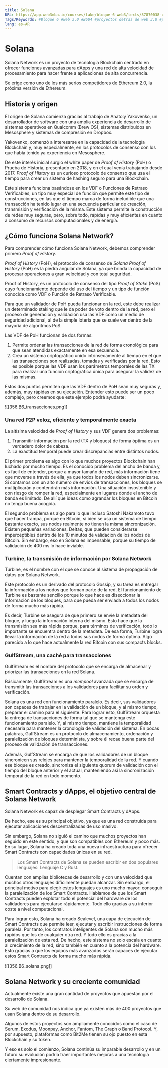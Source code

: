 ```yaml
---
title: Solana
URL: https://app.web3mba.io/courses/take/bloque-6-web3/texts/37870038-u4-04-solana
Tags/Keywords: #Bloque 6 #web 3.0 #B6U4 #proyectos detras de web 3.0 #proyectos web 3.0 #Solana
lang: es-AR
---
```

# Solana
Solana Network es un proyecto de tecnología Blockchain centrado en ofrecer funciones avanzadas para dApps y una red de alta velocidad de procesamiento para hacer frente a aplicaciones de alta concurrencia.

Se erige como uno de los más serios competidores de Ethereum 2.0, la próxima versión de Ethereum. 

## Historia y origen
El origen de Solana comienza gracias al trabajo de Anatoly Yakovenko, un desarrollador de software con una amplia experiencia de desarrollo de sistemas operativos en Qualcomm (Brew OS), sistemas distribuidos en Mesosphere y sistemas de compresión en Dropbox.

Yakovenko, comenzó a interesarse en la capacidad de la tecnología Blockchain y, muy especialmente, en los protocolos de consenso con los que había tenido ya experiencia en Mesosphere.

De este interés inicial surgió el white paper de _Proof of History_ (PoH) o Prueba de Historia, presentado en 2018, y en el cual venía trabajando desde 2017. _Proof of History_ es un curioso protocolo de consenso que usa el tiempo para crear un sistema de hashing seguro para una Blockchain. 

Este sistema funciona basándose en los VDF o Funciones de Retraso Verificables, un tipo muy especial de función que permite este tipo de construcciones, en las que el tiempo marca de forma ineludible que una transacción ha tenido lugar en una secuencia particular de creación, transmisión y verificación de la misma. Este sistema permite la construcción de redes muy seguras, pero, sobre todo, rápidas y muy eficientes en cuanto a consumo de recursos computacionales y de energía.

## ¿Cómo funciona Solana Network?
Para comprender cómo funciona Solana Network, debemos comprender primero _Proof of History_.

_Proof of History_ (PoH), el protocolo de consenso de _Solana Proof of History_ (PoH) es la piedra angular de Solana, ya que brinda la capacidad de procesar operaciones a gran velocidad y con total seguridad.

Proof of History, es un protocolo de consenso del tipo _Proof of Stake_ (PoS) cuyo funcionamiento depende del uso del tiempo y un tipo de función conocida como VDF o Función de Retraso Verificable.

Para que un validador de PoH pueda funcionar en la red, este debe realizar un determinado staking que le da poder de voto dentro de la red, pero el proceso de generación y validación usa las VDF como un medio de seguridad adicional, al de la simple lotería que se suele ver dentro de la mayoría de algoritmos PoS.

Las VDF de PoH funcionan de dos formas:
1. Permite ordenar las transacciones de la red de forma cronológica para que sean atendidas exactamente en esa secuencia.
2. Crea un sistema criptográfico unido intrínsecamente al tiempo en el que las transacciones son realizadas, tomadas y verificadas por la red. Esto es posible porque las VDF usan los parámetros temporales de las TX para realizar una función criptográfica única para asegurar la validez de las mismas.

Estos dos puntos permiten que las VDF dentro de PoH sean muy seguras y, además, muy rápidas en su ejecución. Entender esto puede ser un poco complejo, pero creemos que este ejemplo podrá ayudarte:

![[356.B6_transacciones.png]]

### Una red P2P veloz, eficiente y temporalmente exacta
La altísima velocidad de _Proof of History_ y sus VDF genera dos problemas:
1. Transmitir información por la red (TX y bloques) de forma óptima es un verdadero dolor de cabeza.
2. La exactitud temporal puede crear discrepancias entre distintos nodos.

El primer problema es algo con lo que muchos proyectos Blockchain han luchado por mucho tiempo. Es el conocido problema del ancho de banda y, es fácil de entender, porque a mayor tamaño de red, más información tiene que moverse a través de ella, ya que todos los nodos deben sincronizarse. Si contamos con un alto número de envíos de transacciones, los bloques se multiplicarán y contendrán más información. Una situación insostenible y con riesgo de romper la red, especialmente en lugares donde el ancho de banda es limitado. De allí que ideas como agrandar los bloques en Bitcoin no tenga buena acogida.

El segundo problema es algo para lo que incluso Satoshi Nakamoto tuvo que hacer trampa, porque en Bitcoin, si bien se usa un sistema de tiempo bastante exacto, sus nodos realmente no tienen la misma sincronización. Existen pequeñas variaciones, Deltas, que pueden considerarse imperceptibles dentro de los 10 minutos de validación de los nodos de Bitcoin. Sin embargo, eso en Solana es impensable, porque su tiempo de validación de 400 ms lo hace inviable.

### Turbine, la transmisión de información por Solana Network
Turbine, es el nombre con el que se conoce al sistema de propagación de datos por Solana Network. 

Este protocolo es un derivado del protocolo Gossip, y su tarea es entregar la información a los nodos que forman parte de la red. El funcionamiento de Turbine es bastante sencillo porque lo que hace es diseccionar la información de los bloques, para que pueda ser enviada a todos los nodos de forma mucho más rápida.

Es decir, Turbine se asegura de que primero se envíe la metadata del bloque, y luego la información interna del mismo. Esto hace que la transmisión sea más rápida porque, para términos de verificación, todo lo importante se encuentra dentro de la metadata. De esa forma, Turbine logra llevar la información de la red a todos sus nodos de forma óptima. Algo parecido a lo que hace actualmente la red Bitcoin con sus compacts blocks.

### GulfStream, una caché para transacciones
GulfStream es el nombre del protocolo que se encarga de almacenar y priorizar las transacciones en la red Solana. 

Básicamente, GulfStream es una _mempool_ avanzada que se encarga de transmitir las transacciones a los validadores para facilitar su orden y verificación.

Solana es una red con funcionamiento paralelo. Es decir, sus validadores son capaces de trabajar en la validación de un bloque, y al mismo tiempo, preparar el camino para el siguiente. Para lograr esto, GulfStream orquesta la entrega de transacciones de forma tal que se mantenga este funcionamiento paralelo. Y, al mismo tiempo, mantiene la temporalidad necesaria para mantener la cronología de validación del sistema. En pocas palabras, GulfStream es un protocolo de almacenamiento, ordenación y paralelización de bloques determinista, y sobre él recae buena parte del proceso de validación de transacciones.

Además, GulfStream se encarga de que los validadores de un bloque sincronicen sus relojes para mantener la temporalidad de la red. Y cuando ese bloque es creado, sincroniza el siguiente quorum de validación con el tiempo del bloque anterior y el actual, manteniendo así la sincronización temporal de la red en todo momento.

## Smart Contracts y dApps, el objetivo central de Solana Network 
Solana Network es capaz de desplegar Smart Contracts y dApps. 

De hecho, ese es su principal objetivo, ya que es una red construida para ejecutar aplicaciones descentralizadas de uso masivo.

Sin embargo, Solana no siguió el camino que muchos proyectos han seguido en este sentido, y que son compatibles con Ethereum y poco más. En su lugar, Solana ha creado toda una nueva infraestructura para ofrecer Smart Contracts con capacidades únicas en su red.

> Los Smart Contracts de Solana se pueden escribir en dos populares lenguajes: Lenguaje C y Rust.

Cuentan con amplias bibliotecas de desarrollo y con una velocidad que muchos otros lenguajes difícilmente puedan alcanzar. Sin embargo, el principal motivo para elegir estos lenguajes es uno mucho mayor: conseguir la paralelización de los Smart Contracts. Hablamos de que los Smart Contracts pueden explotar todo el potencial del hardware de los validadores para ejecutarse rápidamente. Todo ello gracias a su inferior coste a nivel computacional.

Para lograr esto, Solana ha creado Sealevel, una capa de ejecución de Smart Contracts que permite leer, ejecutar y escribir instrucciones de forma paralela. Por tanto, los contratos inteligentes de Solana son mucho más rápidos que los de cualquier otra red. Y todo ello es gracias a la paralelización de esta red. De hecho, este sistema no solo escala en cuanto al crecimiento de la red, sino también en cuanto a la potencia del hardware. Esto gracias a que los equipos más avanzados serán capaces de ejecutar estos Smart Contracts de forma mucho más rápida.

![[356.B6_solana.png]]

## Solana Network y su creciente comunidad
Actualmente existe una gran cantidad de proyectos que apuestan por el desarrollo de Solana.

Su web de comunidad nos indica que ya existen más de 400 proyectos que usan Solana dentro de su desarrollo.

Algunos de estos proyectos son ampliamente conocidos como el caso de Serum, Exodus, Moonpay, Anchor, Fantom, The Graph o Band Protocol. Y, por supuesto, plataformas como Bit2Me tienen su ojo puesto en esta Blockchain y su token.

Y eso es solo el comienzo, Solana continúa su imparable desarrollo y en un futuro su evolución podría traer importantes mejoras a una tecnología ciertamente impresionante.